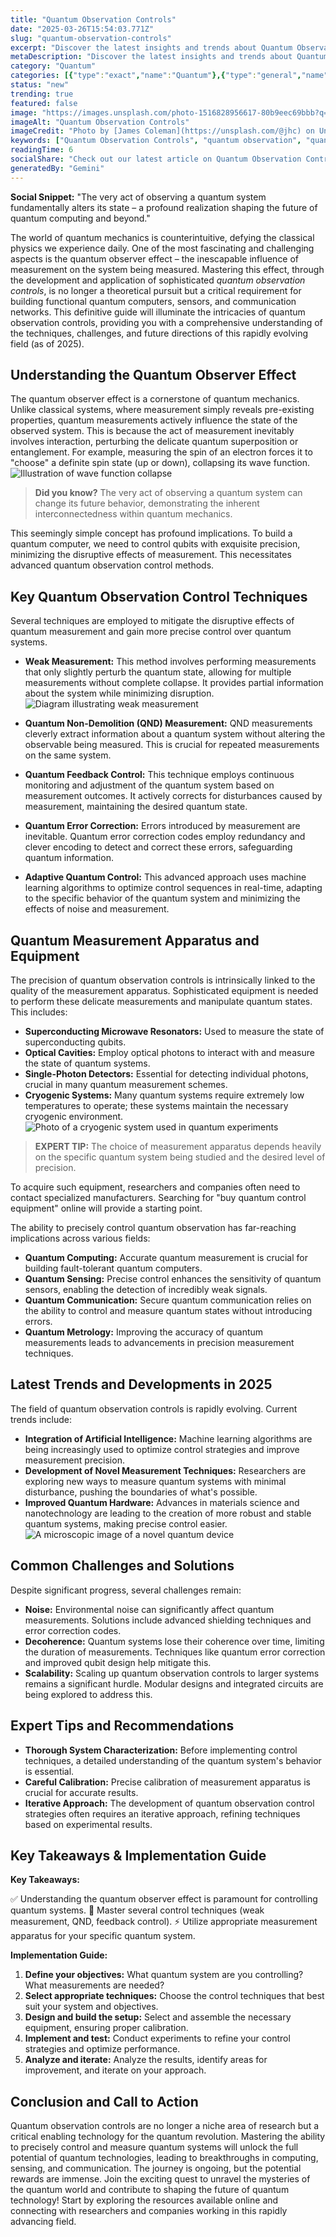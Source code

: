 ```yaml
---
title: "Quantum Observation Controls"
date: "2025-03-26T15:54:03.771Z"
slug: "quantum-observation-controls"
excerpt: "Discover the latest insights and trends about Quantum Observation Controls. This comprehensive guide covers everything you need to know about Quantum Observation Controls in 2025."
metaDescription: "Discover the latest insights and trends about Quantum Observation Controls. This comprehensive guide covers everything you need to know about Quantum Obser..."
category: "Quantum"
categories: [{"type":"exact","name":"Quantum"},{"type":"general","name":"Physics"},{"type":"medium","name":"Measurement Science"},{"type":"specific","name":"Precision Instrumentation"},{"type":"niche","name":"Sensor Calibration"}]
status: "new"
trending: true
featured: false
image: "https://images.unsplash.com/photo-1516828956617-80b9eec69bbb?q=85&w=1200&fit=max&fm=webp&auto=compress"
imageAlt: "Quantum Observation Controls"
imageCredit: "Photo by [James Coleman](https://unsplash.com/@jhc) on Unsplash"
keywords: ["Quantum Observation Controls", "quantum observation", "quantum measurement", "quantum observer effect", "control quantum systems", "quantum control techniques", "quantum observation control methods", "buy quantum control equipment", "quantum measurement apparatus", "how to control quantum states"]
readingTime: 6
socialShare: "Check out our latest article on Quantum Observation Controls! Quantum Observation Controls #Quantum Observation Controls #quantum observation #quantum measurement"
generatedBy: "Gemini"
---
```


**Social Snippet:**  "The very act of observing a quantum system fundamentally alters its state – a profound realization shaping the future of quantum computing and beyond."

The world of quantum mechanics is counterintuitive, defying the classical physics we experience daily.  One of the most fascinating and challenging aspects is the quantum observer effect – the inescapable influence of measurement on the system being measured.  Mastering this effect, through the development and application of sophisticated *quantum observation controls*, is no longer a theoretical pursuit but a critical requirement for building functional quantum computers, sensors, and communication networks. This definitive guide will illuminate the intricacies of quantum observation controls, providing you with a comprehensive understanding of the techniques, challenges, and future directions of this rapidly evolving field (as of 2025).

## Understanding the Quantum Observer Effect

The quantum observer effect is a cornerstone of quantum mechanics. Unlike classical systems, where measurement simply reveals pre-existing properties, quantum measurements actively influence the state of the observed system.  This is because the act of measurement inevitably involves interaction, perturbing the delicate quantum superposition or entanglement.  For example, measuring the spin of an electron forces it to "choose" a definite spin state (up or down), collapsing its wave function. ![Illustration of wave function collapse](https://images.unsplash.com/photo-1509622460822-e6f328c33ac4?q=85&w=1200&fit=max&fm=webp&auto=compress)

> **Did you know?**  The very act of observing a quantum system can change its future behavior, demonstrating the inherent interconnectedness within quantum mechanics.

This seemingly simple concept has profound implications. To build a quantum computer, we need to control qubits with exquisite precision, minimizing the disruptive effects of measurement.  This necessitates advanced quantum observation control methods.

## Key Quantum Observation Control Techniques

Several techniques are employed to mitigate the disruptive effects of quantum measurement and gain more precise control over quantum systems.

* **Weak Measurement:** This method involves performing measurements that only slightly perturb the quantum state, allowing for multiple measurements without complete collapse.  It provides partial information about the system while minimizing disruption. ![Diagram illustrating weak measurement](https://images.unsplash.com/photo-1503468120394-03d29a34a0bf?q=85&w=1200&fit=max&fm=webp&auto=compress)

* **Quantum Non-Demolition (QND) Measurement:**  QND measurements cleverly extract information about a quantum system without altering the observable being measured.  This is crucial for repeated measurements on the same system.

* **Quantum Feedback Control:** This technique employs continuous monitoring and adjustment of the quantum system based on measurement outcomes.  It actively corrects for disturbances caused by measurement, maintaining the desired quantum state.

* **Quantum Error Correction:**  Errors introduced by measurement are inevitable.  Quantum error correction codes employ redundancy and clever encoding to detect and correct these errors, safeguarding quantum information.

* **Adaptive Quantum Control:** This advanced approach uses machine learning algorithms to optimize control sequences in real-time, adapting to the specific behavior of the quantum system and minimizing the effects of noise and measurement.

##  Quantum Measurement Apparatus and Equipment

The precision of quantum observation controls is intrinsically linked to the quality of the measurement apparatus.  Sophisticated equipment is needed to perform these delicate measurements and manipulate quantum states. This includes:

* **Superconducting Microwave Resonators:** Used to measure the state of superconducting qubits.
* **Optical Cavities:**  Employ optical photons to interact with and measure the state of quantum systems.
* **Single-Photon Detectors:** Essential for detecting individual photons, crucial in many quantum measurement schemes.
* **Cryogenic Systems:**  Many quantum systems require extremely low temperatures to operate; these systems maintain the necessary cryogenic environment. ![Photo of a cryogenic system used in quantum experiments](https://images.unsplash.com/photo-1516828956617-80b9eec69bbb?q=85&w=1200&fit=max&fm=webp&auto=compress)

> **EXPERT TIP:** The choice of measurement apparatus depends heavily on the specific quantum system being studied and the desired level of precision.

To acquire such equipment, researchers and companies often need to contact specialized manufacturers.  Searching for "buy quantum control equipment" online will provide a starting point.



The ability to precisely control quantum observation has far-reaching implications across various fields:

* **Quantum Computing:**  Accurate quantum measurement is crucial for building fault-tolerant quantum computers.
* **Quantum Sensing:**  Precise control enhances the sensitivity of quantum sensors, enabling the detection of incredibly weak signals.
* **Quantum Communication:**  Secure quantum communication relies on the ability to control and measure quantum states without introducing errors.
* **Quantum Metrology:**  Improving the accuracy of quantum measurements leads to advancements in precision measurement techniques.

## Latest Trends and Developments in 2025

The field of quantum observation controls is rapidly evolving.  Current trends include:

* **Integration of Artificial Intelligence:** Machine learning algorithms are being increasingly used to optimize control strategies and improve measurement precision.
* **Development of Novel Measurement Techniques:** Researchers are exploring new ways to measure quantum systems with minimal disturbance, pushing the boundaries of what's possible.
* **Improved Quantum Hardware:**  Advances in materials science and nanotechnology are leading to the creation of more robust and stable quantum systems, making precise control easier. ![A microscopic image of a novel quantum device](https://images.unsplash.com/photo-1528482408018-6d6ce68171d7?q=85&w=1200&fit=max&fm=webp&auto=compress)

## Common Challenges and Solutions

Despite significant progress, several challenges remain:

* **Noise:** Environmental noise can significantly affect quantum measurements. Solutions include advanced shielding techniques and error correction codes.
* **Decoherence:**  Quantum systems lose their coherence over time, limiting the duration of measurements.  Techniques like quantum error correction and improved qubit design help mitigate this.
* **Scalability:**  Scaling up quantum observation controls to larger systems remains a significant hurdle.  Modular designs and integrated circuits are being explored to address this.

## Expert Tips and Recommendations

* **Thorough System Characterization:**  Before implementing control techniques, a detailed understanding of the quantum system's behavior is essential.
* **Careful Calibration:**  Precise calibration of measurement apparatus is crucial for accurate results.
* **Iterative Approach:**  The development of quantum observation control strategies often requires an iterative approach, refining techniques based on experimental results.

## Key Takeaways & Implementation Guide

**Key Takeaways:**

✅ Understanding the quantum observer effect is paramount for controlling quantum systems.
🔑 Master several control techniques (weak measurement, QND, feedback control).
⚡ Utilize appropriate measurement apparatus for your specific quantum system.

**Implementation Guide:**

1. **Define your objectives:** What quantum system are you controlling? What measurements are needed?
2. **Select appropriate techniques:** Choose the control techniques that best suit your system and objectives.
3. **Design and build the setup:**  Select and assemble the necessary equipment, ensuring proper calibration.
4. **Implement and test:**  Conduct experiments to refine your control strategies and optimize performance.
5. **Analyze and iterate:** Analyze the results, identify areas for improvement, and iterate on your approach.

## Conclusion and Call to Action

Quantum observation controls are no longer a niche area of research but a critical enabling technology for the quantum revolution.  Mastering the ability to precisely control and measure quantum systems will unlock the full potential of quantum technologies, leading to breakthroughs in computing, sensing, and communication.  The journey is ongoing, but the potential rewards are immense. Join the exciting quest to unravel the mysteries of the quantum world and contribute to shaping the future of quantum technology!  Start by exploring the resources available online and connecting with researchers and companies working in this rapidly advancing field.
